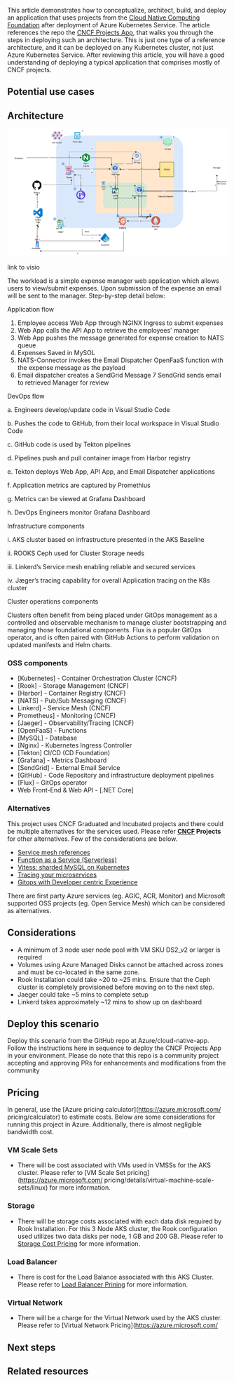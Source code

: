 This article demonstrates how to conceptualize, architect, build, and deploy an application that uses projects from the [Cloud Native Computing Foundation](https://www.cncf.io/projects/) after deployment of Azure Kubernetes Service. The article references the repo the [CNCF Projects App](https://www.cncf.io/), that walks you through the steps in deploying such an architecture. This is just one type of a reference architecture, and it can be deployed on any Kubernetes cluster, not just Azure Kubernetes Service. After reviewing this article, you will have a good understanding of deploying a typical application that comprises mostly of CNCF projects.

## Potential use cases

## Architecture

![Diagram that shows...](./media/cncf-architecture.png)

link to visio

The workload is a simple expense manager web application which allows users to view/submit expenses. Upon submission of the expense an email will be sent to the manager. Step-by-step detail below:

Application flow

1. Employee access Web App through NGINX Ingress to submit expenses
2. Web App calls the API App to retrieve the employees’ manager
3. Web App pushes the message generated for expense creation to NATS queue
4. Expenses Saved in MySOL
5. NATS-Connector invokes the Email Dispatcher OpenFaaS function with the expense message as the payload
6. Email dispatcher creates a SendGrid Message
7 SendGrid sends email to retrieved Manager for review

DevOps flow

a. Engineers develop/update code in Visual Studio Code

b. Pushes the code to GitHub, from their local workspace in Visual Studio Code

c. GitHub code is used by Tekton pipelines

d. Pipelines push and pull container image from Harbor registry

e. Tekton deploys Web App, API App, and Email Dispatcher applications

f. Application metrics are captured by Promethius

g. Metrics can be viewed at Grafana Dashboard

h. DevOps Engineers monitor Grafana Dashboard

Infrastructure components

i. AKS cluster based on infrastructure presented in the AKS Baseline

ii. ROOKS Ceph used for Cluster Storage needs

iii. Linkerd’s Service mesh enabling reliable and secured services

iv. Jæger’s tracing capability for overall Application tracing on the K8s cluster

Cluster operations components

Clusters often benefit from being placed under GitOps management as a controlled and observable mechanism to manage cluster bootstrapping and managing those foundational components. Flux is a popular GitOps operator, and is often paired with GitHub Actions to perform validation on updated manifests and Helm charts.

### OSS components
- [Kubernetes] - Container Orchestration Cluster (CNCF)
- [Rook] - Storage Management (CNCF)
- [Harbor] - Container Registry (CNCF)
- [NATS] - Pub/Sub Messaging (CNCF)
- Linkerd] - Service Mesh (CNCF)
- Prometheus] - Monitoring (CNCF)
- [Jaeger] - Observability/Tracing (CNCF)
- [OpenFaaS] - Functions
- [MySQL] - Database
- [Nginx] - Kubernetes Ingress Controller
- [Tekton] CI/CD (CD Foundation)
- [Grafana] - Metrics Dashboard
- [SendGrid] - External Email Service
- [GitHub] - Code Repository and infrastructure deployment pipelines
- [Flux] – GitOps operator
- Web Front-End & Web API - [.NET Core]

### Alternatives
This project uses CNCF Graduated and Incubated projects and there could be multiple alternatives for the services used. Please refer **[CNCF](https://www.cncf.io/) Projects** for other alternatives. Few of the considerations are below.

* [Service mesh references](https://www.cncf.io/blog/2021/07/15/networking-with-a-service-mesh-use-cases-best-practices-and-comparison-of-top-mesh-options)
* [Function as a Service (Serverless)](https://landscape.cncf.io/serverless)
* [Vitess: sharded MySQL on Kubernetes](https://www.cncf.io/online-programs/vitess-sharded-mysql-on-kubernetes)
* [Tracing your microservices](https://www.cncf.io/blog/2018/03/19/trace-your-microservices-application-with-zipkin-and-opentracing)
* [Gitops with Developer centric Experience](https://www.cncf.io/blog/2020/12/22/argocd-kubevela-gitops-with-developer-centric-experience)

There are first party Azure services (eg. AGIC, ACR, Monitor) and Microsoft supported OSS projects (eg. Open Service Mesh) which can be considered as alternatives. 

## Considerations

* A minimum of 3 node user node pool with VM SKU DS2_v2 or larger is required
* Volumes using Azure Managed Disks cannot be attached across zones and must be co-located in the same zone.
* Rook Installation could take ~20 to ~25 mins. Ensure that the Ceph cluster is completely provisioned before moving on to the next step.
* Jaeger could take ~5 mins to complete setup
* Linkerd takes approximately ~12 mins to show up on dashboard

## Deploy this scenario
Deploy this scenario from the GitHub repo at Azure/cloud-native-app. Follow the instructions here in sequence to deploy the CNCF Projects App in your environment. Please do note that this repo is a community project accepting and approving PRs for enhancements and modifications from the community

## Pricing
In general, use the [Azure pricing calculator](https://azure.microsoft.com/ pricing/calculator) to estimate costs. Below are some considerations for running this project in
Azure. Additionally, there is almost negligible bandwidth cost.

### VM Scale Sets
* There will be cost associated with VMs used in VMSSs for the AKS cluster. Please refer to [VM Scale Set pricing](https://azure.microsoft.com/ pricing/details/virtual-machine-scale-sets/linux) for more information.

### Storage
* There will be storage costs associated with each data disk required by Rook Installation. For this 3 Node AKS cluster, the Rook configuration used utilizes two data disks per node, 1 GB and 200 GB. Please refer to [Storage Cost Pricing](https://azure.microsoft.com/pricing/details/managed-disks) for more information.

### Load Balancer
* There is cost for the Load Balance associated with this AKS Cluster. Please refer to [Load Balancer Prining](https://azure.microsoft.com/pricing/details/load-balancer/) for more information.

### Virtual Network
* There will be a charge for the Virtual Network used by the AKS cluster. Please refer to [Virtual Network Pricing](https://azure.microsoft.com/ 

## Next steps
## Related resources 
